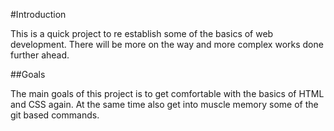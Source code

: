 #Introduction

This is a quick project to re establish some of the basics of web development. There will be more on the way and more complex works done further ahead.

##Goals

The main goals of this project is to get comfortable with the basics of HTML and CSS again. At the same time also get into muscle memory some of the git based commands.